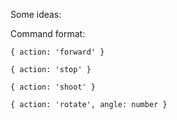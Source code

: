 Some ideas:

Command format:

```
{ action: 'forward' }

{ action: 'stop' }

{ action: 'shoot' }

{ action: 'rotate', angle: number }
```
